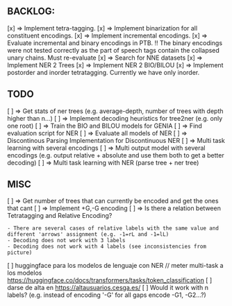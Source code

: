 ## BACKLOG:

[x] => Implement tetra-tagging.
[x] => Implement binarization for all constituent encodings.
[x] => Implement incremental encodings.
[x] => Evaluate incremental and binary encodings in PTB.
	!! The binary encodings were not tested correctly as the part of speech tags contain the collapsed unary chains. Must re-evaluate
[x] => Search for NNE datasets
[x] => Implement NER 2 Trees
[x] => Implement NER 2 BIO/BILOU
[x] => Implement postorder and inorder tetratagging. Currently we have only inorder.

## TODO

[ ] => Get stats of ner trees (e.g. average-depth, number of trees with depth higher than n...)
[ ] => Implement decoding heuristics for tree2ner (e.g. only one root)
[ ] => Train the BIO and BILOU models for GENIA
[ ] => Find evaluation script for NER
[ ] => Evaluate all models of NER
[ ] => Discontinous Parsing Implementation for Discontinuous NER
[ ] => Multi task learning with several encodings
[ ] => Multi output model with several encodings (e.g. output relative + absolute and use them both to get a better decoding)
[ ] => Multi task learning with NER (parse tree + ner tree)

## MISC
[ ] => Get number of trees that can currently be encoded and get the ones that cant
[ ] => Implement +G,-G encoding
[ ] => Is there a relation between Tetratagging and Relative Encoding?
	
	- There are several cases of relative labels with the same value and different 'arrows' assignment (e.g. -1=rL and -1=lL)
	- Decoding does not work with 3 labels 
	- Decoding does not work with 4 labels (see inconsistencies from picture)

[ ] huggingface para los modelos de lenguaje con NER // meter multi-task a los modelos https://huggingface.co/docs/transformers/tasks/token_classification
[ ] darse de alta en https://altausuarios.cesga.es/
[ ] Would it work with n labels? (e.g. instead of encoding '-G' for all gaps encode -G1, -G2...?)
